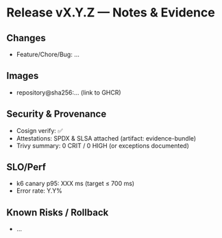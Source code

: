 # Release vX.Y.Z — Notes & Evidence

## Changes

- Feature/Chore/Bug: …

## Images

- repository@sha256:… (link to GHCR)

## Security & Provenance

- Cosign verify: ✅
- Attestations: SPDX & SLSA attached (artifact: evidence-bundle)
- Trivy summary: 0 CRIT / 0 HIGH (or exceptions documented)

## SLO/Perf

- k6 canary p95: XXX ms (target ≤ 700 ms)
- Error rate: Y.Y%

## Known Risks / Rollback

- …
